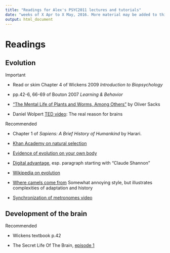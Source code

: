 ```yaml
---
title: "Readings for Alex's PSYC2011 lectures and tutorials"
date: "weeks of X Apr to X May, 2016. More material may be added to this document as the lectures proceed."
output: html_document
---
```


# Readings

## Evolution

Important

* Read or skim Chapter 4 of Wickens 2009 *Introduction to Biopsychology*

* pp.42-6, 66-69 of Bouton 2007 *Learning & Behavior*

* [“The Mental Life of Plants and Worms, Among Others”](http://www.nybooks.com/articles/archives/2014/apr/24/mental-life-plants-and-worms-among-others/) by Oliver Sacks 

*  Daniel Wolpert [TED video](www.ted.com/talks/daniel_wolpert_the_real_reason_for_brains): The real reason for brains  

Recommended

* Chapter 1 of *Sapiens: A Brief History of Humankind* by Harari.

* [Khan Academy on natural selection](https://www.khanacademy.org/science/biology/her/evolution-and-natural-selection/v/introduction-to-evolution-and-natural-selec)

* [Evidence of evolution on your own body](http://www.iflscience.com/plants-and-animals/you-can-find-evidence-evolution-your-own-body/)

* [Digital advantage](http://edge.org/conversation/neil_gershenfeld-digital-reality), esp. paragraph starting with “Claude Shannon”

* [Wikipedia on evolution](http://en.wikipedia.org/wiki/Introduction_to_evolution)

* [Where camels come from](https://www.ted.com/talks/latif_nasser_you_have_no_idea_where_camels_really_come_from#t-460441) Somewhat annoying style, but illustrates complexities of adaptation and history

* [Synchronization of metronomes video](https://www.youtube.com/watch?v=Aaxw4zbULMs&list=PLEA000F355389E106)

## Development of the brain

Recommended

* Wickens textbook p.42

* The Secret Life Of The Brain, [episode 1](https://www.youtube.com/watch?v=hDOmQS-t_qM)

<!-- This is from when David Alais was on sabbatical and I taught Hearing 
## Hearing

http://opac.library.usyd.edu.au/search/r?SEARCH=PSYC2011
The individual library pages for the chapters are:

* [Chapter 9 (on hearing)](http://opac.library.usyd.edu.au:80/record=b5275977~S4) of *Sensation and Perception*  

* [Chapter 11 (on hearing)](http://opac.library.usyd.edu.au:80/record=b5275978~S4) of *Perception*:  

-->

<!-- ## Vocabulary -->

